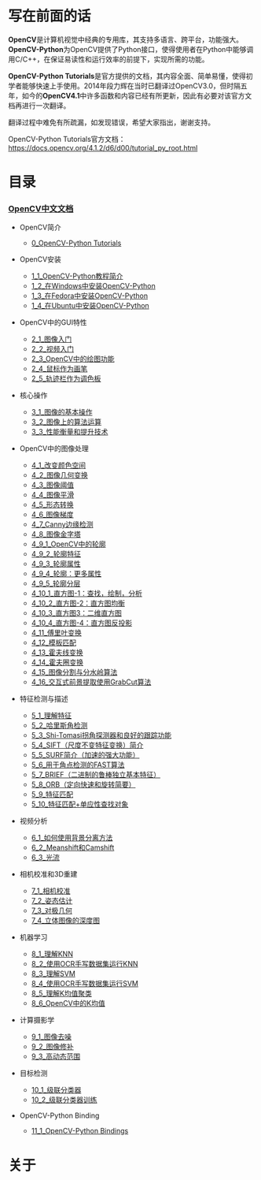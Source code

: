 # 写在前面的话

**OpenCV**是计算机视觉中经典的专用库，其支持多语言、跨平台，功能强大。**OpenCV-Python**为OpenCV提供了Python接口，使得使用者在Python中能够调用C/C++，在保证易读性和运行效率的前提下，实现所需的功能。

**OpenCV-Python Tutorials**是官方提供的文档，其内容全面、简单易懂，使得初学者能够快速上手使用。2014年段力辉在当时已翻译过OpenCV3.0，但时隔五年，如今的**OpenCV4.1**中许多函数和内容已经有所更新，因此有必要对该官方文档再进行一次翻译。

翻译过程中难免有所疏漏，如发现错误，希望大家指出，谢谢支持。

OpenCV-Python Tutorials官方文档：https://docs.opencv.org/4.1.2/d6/d00/tutorial_py_root.html

# 目录

### [OpenCV中文文档](/)

* <span class="caption-text">OpenCV简介</span>
  * [0_OpenCV-Python Tutorials](/01.Introduction.to.OpenCV/01.0.Introduction.to.OpenCV-Python.Tutorials)

* <span class="caption-text">OpenCV安装</span>
  * [1_1_OpenCV-Python教程简介](/01.Introduction.to.OpenCV/01.1.OpenCV-Python.Tutorials)
  * [1_2_在Windows中安装OpenCV-Python](/01.Introduction.to.OpenCV/01.2.Install.OpenCV-Python.in.Windows)
  * [1_3_在Fedora中安装OpenCV-Python](/01.Introduction.to.OpenCV/01.3.Install.OpenCV-Python.in.Fedora)
  * [1_4_在Ubuntu中安装OpenCV-Python](/01.Introduction.to.OpenCV/01.4.Install.OpenCV-Python.in.Ubuntu)

* <span class="caption-text">OpenCV中的GUI特性</span>
  * [2_1_图像入门](/02.Gui.Features.in.OpenCV/02.1.Getting.Started.with.Images)
  * [2_2_视频入门](/02.Gui.Features.in.OpenCV/02.2.Getting.Started.with.Videos)
  * [2_3_OpenCV中的绘图功能](/02.Gui.Features.in.OpenCV/02.3.Drawing.Functions.in.OpenCV)
  * [2_4_鼠标作为画笔](/02.Gui.Features.in.OpenCV/02.4.Mouse.as.a.Paint-Brush)
  * [2_5_轨迹栏作为调色板](/02.Gui.Features.in.OpenCV/02.5.Trackbar.as.the.Color.Palette)

* <span class="caption-text">核心操作</span>
  * [3_1_图像的基本操作](/03.Core.Operations/03.1.Basic.Operations.on.Images.md)
  * [3_2_图像上的算法运算](/03.Core.Operations/03.2.Arithmetic.Operations.on.Images)
  * [3_3_性能衡量和提升技术](/03.Core.Operations/03.3.Performance.Measurement.and.Improvement.Techniques)

* <span class="caption-text">OpenCV中的图像处理</span>
  * [4_1_改变颜色空间](/04.Image.Processing.in.OpenCV/04.1.Changing.Colorspaces)
  * [4_2_图像几何变换](/04.Image.Processing.in.OpenCV/04.2.Geometric.Transformations.of.Images)
  * [4_3_图像阈值](/04.Image.Processing.in.OpenCV/04.3.Image.Thresholding)
  * [4_4_图像平滑](/04.Image.Processing.in.OpenCV/04.4.Smoothing.Images)
  * [4_5_形态转换](/04.Image.Processing.in.OpenCV/04.5.Morphological.Transformations)
  * [4_6_图像梯度](/04.Image.Processing.in.OpenCV/04.6.Image.Gradients)
  * [4_7_Canny边缘检测](/04.Image.Processing.in.OpenCV/04.7.Canny.Edge.Detection)
  * [4_8_图像金字塔](/04.Image.Processing.in.OpenCV/04.8.Image.Pyramids)
  * [4_9_1_OpenCV中的轮廓](/04.Image.Processing.in.OpenCV/04.9.1.Contours.in.OpenCV)
  * [4_9_2_轮廓特征](http://www.woshicver.com/FifthSection/4_9_2_轮廓特征/)
  * [4_9_3_轮廓属性](http://www.woshicver.com/FifthSection/4_9_3_轮廓属性/)
  * [4_9_4_轮廓：更多属性](http://www.woshicver.com/FifthSection/4_9_4_轮廓：更多属性/)
  * [4_9_5_轮廓分层](http://www.woshicver.com/FifthSection/4_9_5_轮廓分层/)
  * [4_10_1_直方图-1：查找，绘制，分析](/04.Image.Processing.in.OpenCV/04.10.Histograms.in.OpenCV)
  * [4_10_2_直方图-2：直方图均衡](http://www.woshicver.com/FifthSection/4_10_2_直方图-2：直方图均衡/)
  * [4_10_3_直方图3：二维直方图](http://www.woshicver.com/FifthSection/4_10_3_直方图3：二维直方图/)
  * [4_10_4_直方图-4：直方图反投影](http://www.woshicver.com/FifthSection/4_10_4_直方图-4：直方图反投影/)
  * [4_11_傅里叶变换](/04.Image.Processing.in.OpenCV/04.11.Image.Transforms.in.OpenCV)
  * [4_12_模板匹配](/04.Image.Processing.in.OpenCV/04.12.Template.Matching)
  * [4_13_霍夫线变换](/04.Image.Processing.in.OpenCV/04.13.Hough.Line.Transform)
  * [4_14_霍夫圈变换](/04.Image.Processing.in.OpenCV/04.14.Hough.Circle.Transform)
  * [4_15_图像分割与分水岭算法](/04.Image.Processing.in.OpenCV/04.15.Image.Segmentation.with.Watershed.Algorithm)
  * [4_16_交互式前景提取使用GrabCut算法](/04.Image.Processing.in.OpenCV/04.16.Interactive.Foreground.Extraction.using.GrabCut.Algorithm)

* <span class="caption-text">特征检测与描述</span>
  * [5_1_理解特征](/05.Feature.Detection.and.Description/05.1.Understanding.Features)
  * [5_2_哈里斯角检测](/05.Feature.Detection.and.Description/05.2.Harris.Corner.Detection)
  * [5_3_Shi-Tomasi拐角探测器和良好的跟踪功能](/05.Feature.Detection.and.Description/05.3.Shi-Tomasi.Corner.Detector-Good.Features.to.Track)
  * [5_4_SIFT（尺度不变特征变换）简介](/05.Feature.Detection.and.Description/05.4.Introduction.to.SIFT)
  * [5_5_SURF简介（加速的强大功能）](/05.Feature.Detection.and.Description/05.5.Introduction.to.SURF)
  * [5_6_用于角点检测的FAST算法](/05.Feature.Detection.and.Description/05.6.FAST.Algorithm.for.Corner.Detection)
  * [5_7_BRIEF（二进制的鲁棒独立基本特征）](/05.Feature.Detection.and.Description/05.7.BRIEF)
  * [5_8_ORB（定向快速和旋转简要）](/05.Feature.Detection.and.Description/05.8.ORB)
  * [5_9_特征匹配](/05.Feature.Detection.and.Description/05.9.Feature.Matching)
  * [5_10_特征匹配+单应性查找对象](/05.Feature.Detection.and.Description/05.10.Feature.Matching-Homography.to.find.Objects)

* <span class="caption-text">视频分析</span>
  * [6_1_如何使用背景分离方法](/06.Video.analysis/06.1.How.to.Use.Background.Subtraction.Methods)
  * [6_2_Meanshift和Camshift](/06.Video.analysis/06.2.Meanshift.and.Camshift)
  * [6_3_光流](/06.Video.analysis/06.3.Optical.Flow)

* <span class="caption-text">相机校准和3D重建</span>
  * [7_1_相机校准](/07.Camera.Calibration.and.3D.Reconstruction/07.1.Camera.Calibration)
  * [7_2_姿态估计](/07.Camera.Calibration.and.3D.Reconstruction/07.2.Pose.Estimation)
  * [7_3_对极几何](/07.Camera.Calibration.and.3D.Reconstruction/07.3.Epipolar.Geometry)
  * [7_4_立体图像的深度图](/07.Camera.Calibration.and.3D.Reconstruction/07.4.Depth.Map.from.Stereo.Images)

* <span class="caption-text">机器学习</span>
  * [8_1_理解KNN](/08.Machine.Learning/08.1.K-Nearest.Neighbour)
  * [8_2_使用OCR手写数据集运行KNN](http://www.woshicver.com/Ninth/8_2_使用OCR手写数据集运行KNN/)
  * [8_3_理解SVM](/08.Machine.Learning/08.2.Support.Vector.Machines)
  * [8_4_使用OCR手写数据集运行SVM](http://www.woshicver.com/Ninth/8_4_使用OCR手写数据集运行SVM/)
  * [8_5_理解K均值聚类](/08.Machine.Learning/08.3.K-Means.Clustering)
  * [8_6_OpenCV中的K均值](http://www.woshicver.com/Ninth/8_6_OpenCV中的K均值/)

* <span class="caption-text">计算摄影学</span>
  * [9_1_图像去噪](/09.Computational.Photography/09.1.Image.Denoising)
  * [9_2_图像修补](/09.Computational.Photography/09.2.Image.Inpainting)
  * [9_3_高动态范围](/09.Computational.Photography/09.3.High.Dynamic.Range)

* <span class="caption-text">目标检测</span>
  * [10_1_级联分类器](/10.Object.Detection/10.1.Cascade.Classifier)
  * [10_2_级联分类器训练](/10.Object.Detection/10.2.Cascade.Classifier.Training)

* <span class="caption-text">OpenCV-Python Binding</span>
  * [11_1_OpenCV-Python Bindings](/11.OpenCV-Python.Bindings/11.1.OpenCV-Python.Bindings)

# 关于
